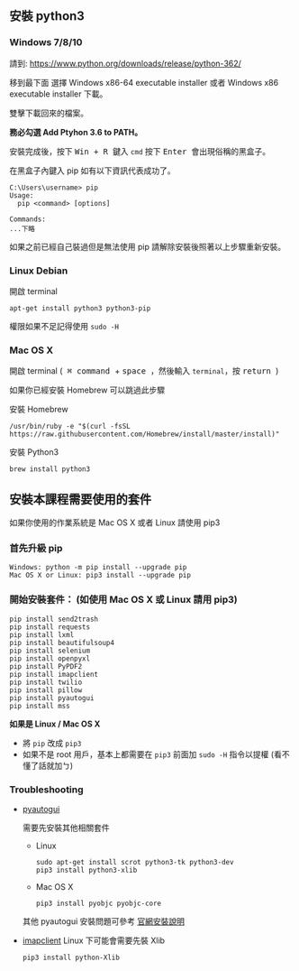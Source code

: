 ## 安裝 python3
### Windows 7/8/10

請到: https://www.python.org/downloads/release/python-362/

移到最下面 選擇 Windows x86-64 executable installer 或者 Windows x86 executable installer 下載。

雙擊下載回來的檔案。

**務必勾選 Add Ptyhon 3.6 to PATH。**

安裝完成後，按下 <kbd> Win + R </kbd> 鍵入 `cmd` 按下 <kbd> Enter </kbd> 會出現俗稱的黑盒子。

在黑盒子內鍵入 pip 如有以下資訊代表成功了。


```
C:\Users\username> pip
Usage:
  pip <command> [options]

Commands:
...下略
```

如果之前已經自己裝過但是無法使用 pip 請解除安裝後照著以上步驟重新安裝。

### Linux Debian

開啟 terminal

```
apt-get install python3 python3-pip
```

權限如果不足記得使用 `sudo -H`

### Mac OS X

開啟 terminal (<kbd> &#8984; command </kbd> + <kbd> space </kbd>，然後輸入 `terminal`，按 <kbd> return </kbd>)

如果你已經安裝 Homebrew 可以跳過此步驟

安裝 Homebrew

```
/usr/bin/ruby -e "$(curl -fsSL https://raw.githubusercontent.com/Homebrew/install/master/install)"
```

安裝 Python3

```
brew install python3
```

## 安裝本課程需要使用的套件

如果你使用的作業系統是 Mac OS X 或者 Linux 請使用 pip3

### 首先升級 pip

```
Windows: python -m pip install --upgrade pip
Mac OS X or Linux: pip3 install --upgrade pip
```

### 開始安裝套件： (如使用 Mac OS X 或 Linux 請用 pip3)

```
pip install send2trash
pip install requests
pip install lxml
pip install beautifulsoup4
pip install selenium
pip install openpyxl
pip install PyPDF2
pip install imapclient
pip install twilio
pip install pillow
pip install pyautogui
pip install mss
```

**如果是 Linux / Mac OS X**

- 將 `pip` 改成 `pip3`
- 如果不是 root 用戶，基本上都需要在 `pip3` 前面加 `sudo -H` 指令以提權 (看不懂了話就加ㄅ)

### Troubleshooting
- [pyautogui](http://pyautogui.readthedocs.io/en/latest/)
  
  需要先安裝其他相關套件
  
  - Linux
    ```shell
    sudo apt-get install scrot python3-tk python3-dev
    pip3 install python3-xlib
    ```
  - Mac OS X
    ```shell
    pip3 install pyobjc pyobjc-core
    ```
  其他 pyautogui 安裝問題可參考 [官網安裝說明](http://pyautogui.readthedocs.io/en/latest/install.html)

- [imapclient](https://github.com/mjs/imapclient)
  Linux 下可能會需要先裝 Xlib
  ```shell
  pip3 install python-Xlib
  ```
